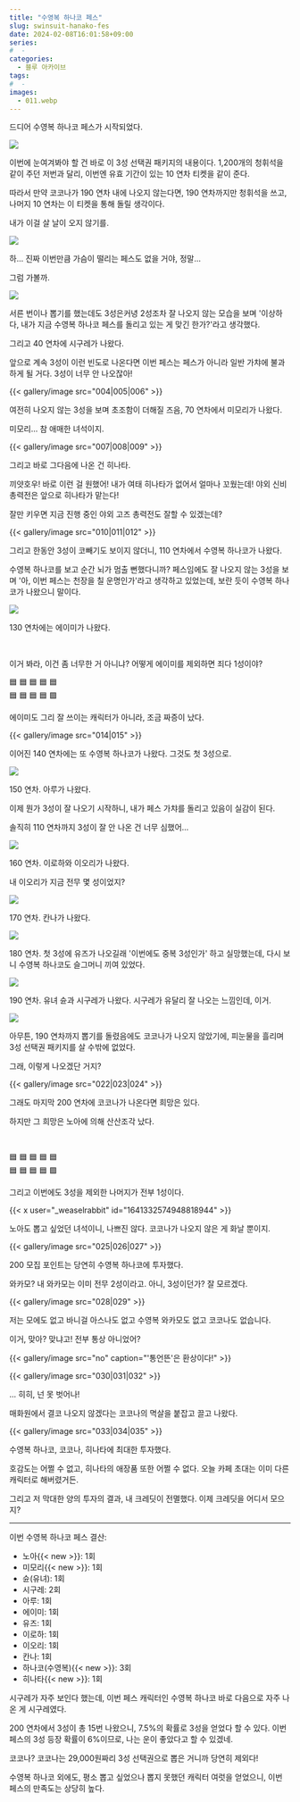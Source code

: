 ```yaml
---
title: "수영복 하나코 페스"
slug: swinsuit-hanako-fes
date: 2024-02-08T16:01:58+09:00
series:
#  - 
categories:
  - 블루 아카이브
tags:
#  - 
images:
  - 011.webp
---
```


드디어 수영복 하나코 페스가 시작되었다.

![](001.webp)

이번에 눈여겨봐야 할 건 바로 이 3성 선택권 패키지의 내용이다. 1,200개의 청휘석을 같이 주던 저번과 달리, 이번엔 유효 기간이 있는 10 연차 티켓을 같이 준다.

따라서 만약 코코나가 190 연차 내에 나오지 않는다면, 190 연차까지만 청휘석을 쓰고, 나머지 10 연차는 이 티켓을 통해 돌릴 생각이다.

내가 이걸 살 날이 오지 않기를.

![](002.webp)

하... 진짜 이번만큼 가슴이 떨리는 페스도 없을 거야, 정말...

그럼 가볼까.

![](003.webp)

서른 번이나 뽑기를 했는데도 3성은커녕 2성조차 잘 나오지 않는 모습을 보며 '이상하다, 내가 지금 수영복 하나코 페스를 돌리고 있는 게 맞긴 한가?'라고 생각했다.

그리고 40 연차에 시구레가 나왔다.

앞으로 계속 3성이 이런 빈도로 나온다면 이번 페스는 페스가 아니라 일반 가챠에 불과하게 될 거다. 3성이 너무 안 나오잖아!

{{< gallery/image src="004|005|006" >}}

여전히 나오지 않는 3성을 보며 초조함이 더해질 즈음, 70 연차에서 미모리가 나왔다.

미모리... 참 애매한 녀석이지.

{{< gallery/image src="007|008|009" >}}

그리고 바로 그다음에 나온 건 히나타.

끼얏호우! 바로 이런 걸 원했어! 내가 여태 히나타가 없어서 얼마나 꼬웠는데! 야외 신비 총력전은 앞으로 히나타가 맡는다!

잘만 키우면 지금 진행 중인 야외 고즈 총력전도 잘할 수 있겠는데?

{{< gallery/image src="010|011|012" >}}

그리고 한동안 3성이 코빼기도 보이지 않더니, 110 연차에서 수영복 하나코가 나왔다.

수영복 하나코를 보고 순간 뇌가 멈출 뻔했다니까? 페스임에도 잘 나오지 않는 3성을 보며 '아, 이번 페스는 천장을 칠 운명인가'라고 생각하고 있었는데, 보란 듯이 수영복 하나코가 나왔으니 말이다.

![](013.webp)

130 연차에는 에이미가 나왔다.

&nbsp;

이거 봐라, 이건 좀 너무한 거 아니냐? 어떻게 에이미를 제외하면 죄다 1성이야?

🟦 🟦 🟦 🟦 🟦  
🟦 🟦 🟦 🟦 🟪

에이미도 그리 잘 쓰이는 캐릭터가 아니라, 조금 짜증이 났다.

{{< gallery/image src="014|015" >}}

이어진 140 연차에는 또 수영복 하나코가 나왔다. 그것도 첫 3성으로.

![](016.webp)

150 연차. 아루가 나왔다.

이제 뭔가 3성이 잘 나오기 시작하니, 내가 페스 가챠를 돌리고 있음이 실감이 된다.

솔직히 110 연차까지 3성이 잘 안 나온 건 너무 심했어...

![](017.webp)

160 연차. 이로하와 이오리가 나왔다.

내 이오리가 지금 전무 몇 성이었지?

![](018.webp)

170 연차. 칸나가 나왔다.

![](019.webp)

180 연차. 첫 3성에 유즈가 나오길래 '이번에도 중복 3성인가' 하고 실망했는데, 다시 보니 수영복 하나코도 슬그머니 끼여 있었다.

![](020.webp)

190 연차. 유녀 슌과 시구레가 나왔다. 시구레가 유달리 잘 나오는 느낌인데, 이거.

![](021.webp)

아무튼, 190 연차까지 뽑기를 돌렸음에도 코코나가 나오지 않았기에, 피눈물을 흘리며 3성 선택권 패키지를 살 수밖에 없었다.

그래, 이렇게 나오겠단 거지?

{{< gallery/image src="022|023|024" >}}

그래도 마지막 200 연차에 코코나가 나온다면 희망은 있다.

하지만 그 희망은 노아에 의해 산산조각 났다.

&nbsp;

🟦 🟦 🟦 🟦 🟦  
🟦 🟦 🟦 🟦 🟪

그리고 이번에도 3성을 제외한 나머지가 전부 1성이다.

{{< x user="_weaselrabbit" id="1641332574948818944" >}}

노아도 뽑고 싶었던 녀석이니, 나쁘진 않다. 코코나가 나오지 않은 게 화날 뿐이지.

{{< gallery/image src="025|026|027" >}}

200 모집 포인트는 당연히 수영복 하나코에 투자했다.

와카모? 내 와카모는 이미 전무 2성이라고. 아니, 3성이던가? 잘 모르겠다.

{{< gallery/image src="028|029" >}}

저는 모에도 없고 바니걸 아스나도 없고 수영복 와카모도 없고 코코나도 없습니다.

이거, 맞아? 맞냐고! 전부 통상 아니었어?

{{< gallery/image src="no" caption="'통언뜬'은 환상이다!" >}}

{{< gallery/image src="030|031|032" >}}

... 히히, 넌 못 벗어나!

매화원에서 결코 나오지 않겠다는 코코나의 멱살을 붙잡고 끌고 나왔다.

{{< gallery/image src="033|034|035" >}}

수영복 하나코, 코코나, 히나타에 최대한 투자했다.

호감도는 어쩔 수 없고, 히나타의 애장품 또한 어쩔 수 없다. 오늘 카페 초대는 이미 다른 캐릭터로 해버렸거든.

그리고 저 막대한 양의 투자의 결과, 내 크레딧이 전멸했다. 이제 크레딧을 어디서 모으지?

***

이번 수영복 하나코 페스 결산:
* 노아{{< new >}}: 1회
* 미모리{{< new >}}: 1회
* 슌(유녀): 1회
* 시구레: 2회
* 아루: 1회
* 에이미: 1회
* 유즈: 1회
* 이로하: 1회
* 이오리: 1회
* 칸나: 1회
* 하나코(수영복){{< new >}}: 3회
* 히나타{{< new >}}: 1회

시구레가 자주 보인다 했는데, 이번 페스 캐릭터인 수영복 하나코 바로 다음으로 자주 나온 게 시구레였다.

200 연차에서 3성이 총 15번 나왔으니, 7.5%의 확률로 3성을 얻었다 할 수 있다. 이번 페스의 3성 등장 확률이 6%이므로, 나는 운이 좋았다고 할 수 있겠네.

코코나? 코코나는 29,000원짜리 3성 선택권으로 뽑은 거니까 당연히 제외다!

수영복 하나코 외에도, 평소 뽑고 싶었으나 뽑지 못했던 캐릭터 여럿을 얻었으니, 이번 페스의 만족도는 상당히 높다.
